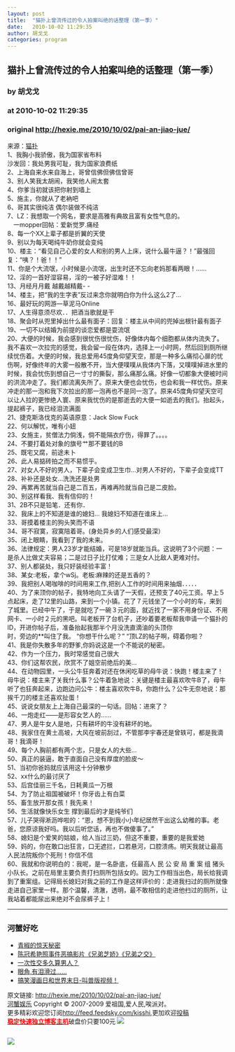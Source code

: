 ```yaml
---
layout: post
title:  "猫扑上曾流传过的令人拍案叫绝的话整理（第一季）"
date:   2010-10-02 11:29:35
author: 胡戈戈
categories: program
---
```


## 猫扑上曾流传过的令人拍案叫绝的话整理（第一季）
### by 胡戈戈
### at 2010-10-02 11:29:35
### original <http://hexie.me/2010/10/02/pai-an-jiao-jue/>

<p>来源：<a href="http://dzh.mop.com/#/topic/readSub_12470654_0_0.html">猫扑</a><br> 1、我胸小我骄傲，我为国家省布料<br> 沙发回：我处男我可耻，我为国家浪费纸<br> 2、上海自来水来自海上，哥曾信佛但佛信曾哥<br> 3、别人笑我太胡闹，我笑他人闹太套<br> 4、你爹当初就该把你射到墙上<br> 5、施主，你就从了老衲吧<span></span><br> 6、哥其实很纯洁 偶尔装做不纯洁<br> 7、LZ：我想取一个网名，要求是高雅有典故且富有女性气息的。<br> 　一mopper回帖：爱新觉罗.痛经<br> 8、每一个XX上辈子都是折翼的天使<br> 9、别以为每天喝纯牛奶你就会变纯<br> 10、楼主：“看见自己心爱的女人和别的男人上床，说什么最牛逼？！”最强回复：“咦？！爸！！”<br> 11、你是个大流氓，小时候是小流氓，出生时还不忘向老妈那看两眼！……<br> 12、淫的一首好湿容易，淫的一被子好湿难！！<br> 13、月经月月戴 越戴越精戴- -<br> 14、楼主，把“我的生字表”反过来念你就明白你为什么这么2了…<br> 16、最好玩的网游—草泥马Online<br> 17、人生得意须尽欢．．把酒当歌就是干<br> 18、聚会时从兜里掉出什么最有面子：回复：楼主从中间的兜掉出根针最有面子<br> 19、一切不以结婚为前提的谈恋爱都是耍流氓<br> 20、大便的时候，我会感到很忧伤很忧伤，好像体内每个细胞都从体内流失了。我不喜欢一次拉完的感觉，我会留一段在体内，选择上一小时网，然后回到厕所继续忧伤着。大便的时候，我总爱用45度角仰望天空，那是一种多么痛彻心扉的忧伤啊，好像终年的大雾一般散不开，当大便噗噗从我体内下落，又噗噗掉进水里的时候，我会忧伤到想自己一寸寸的撕裂，那么痛那么痛。好像一切都象大便被时间的洪流冲走了。我们都流离失所了。原来大便也会忧伤，也会和我一样忧伤。原来冲走的那一泡和我下次拉出的那一泡再也不是同一泡了。原来45度角仰望天空可以让人拉的更惨绝人寰、原来我忧伤的是那逝去的大便一如逝去的我们。抬起头，提起裤子，我已经泪流满面<br> 21、捷克斯洛伐克的英语原意：Jack Slow Fuck<br> 22、何以解忧，唯有小妞<br> 23、女施主，贫僧法力倘浅，倘不能隔衣疗伤，得罪了。。。。<br> 24、不要打着处对象的旗号艹那不要钱的B<br> 25、既宅又腐，前途未卜<br> 26、此人易掂砖拍之而不易惯乎。<br> 27、对女人不好的男人，下辈子会变成卫生巾…对男人不好的，下辈子会变成TT<br> 28、补补还是处女…洗洗还是处男<br> 29、再累再苦就当自己是二百五，再难再险就当自己是二皮脸。<br> 30、别这样看我、我有信仰的！<br> 31、2B不只是铅笔．还有你．<br> 32、我床上的不知道是谁的媳妇… 我媳妇不知道在谁床上…<br> 33、哥摸着楼主的狗头笑而不语<br> 34、哥不寂寞，寂寞陪着哥。(身处异乡的人们感受最深）<br> 35、闭上眼睛，我看到了我的未来。<br> 36、法律规定：男人23岁才能结婚，可是18岁就能当兵。这说明了3个问题：一是杀人比做丈夫容易；二是过日子比打仗难；三是女人比敌人更难对付。　　<br> 37、别人都装处，我只好装经验丰富！<br> 38、某女:老板，拿个wSj。老板:麻辣的还是五香的？<br> 39、我把别人喝咖啡的时间用来工作,把别人工作的时间用来抽烟．．．．．<br> 40、为了来顶你的帖子，我特地向工头请了一天假，还预支了40元工资。早上５点起床，走了12里的山路，来到一个小镇。花了７元钱坐了一个小时的车，来到了城里。已经中午了，于是就吃了一碗３元的面，就近找了一家不用身份证、不用网卡、一小时２元的黑吧。叫老板开了台机子，还吵着要老板帮我申请一个猫扑的ID，开进你帖子后，准备抬起我那半个月没洗直滴油的头顶你<br> 时，旁边的**叫住了我。 “你想干什么呢？” “顶LZ的帖子啊，碍着你啦？<br> 41、我是你失散多年的野爹,你妈说这是一个不能说的秘密。<br> 42、作为一个压力，我时常感觉自己很大<br> 43、你们这帮农民，欣赏不了姐空前绝后的美…<br> 44、在动物园里，一头公牛狂奔着对还在休闲吃草的母牛说：快跑！楼主来了！母牛说：楼主来了关我什么事？公牛着急地说：关键是楼主最喜欢吹牛B了，母牛听了也狂奔起来，边跑边问公牛：楼主喜欢吹牛B，你跑什么？公牛无奈地说：那挨千刀的楼主还喜欢扯蛋！<br> 45、说说女朋友上上海自己最深的一句话。回帖：进來了？<br> 46、一炮走红——是形容女艺人的……<br> 47、男人是牛女人是地，只有耕坏的牛没有耕坏的地。<br> 48、我家住在黄土高坡，大风在坡前刮过，不管那李宇春还是曾轶可，都是我滴哥！我滴哥！<br> 49、每个人胸前都有两个志，只是女人的大些…<br> 50、真正的装逼，敢于直面自己没有厚度的脸皮～<br> 51、当初你爸妈就应该用这十分钟散步<br> 52、xx什么的最讨厌了<br> 53、后宫佳丽三千名，日耗黄瓜一万根<br> 54、为了防止祖国被破坏！你牙齿上有白菜<br> 55、畜生放开那女孩！我先来！<br> 56、生活就像快乐女生 撑到最后的才是纯爷们<br> 57、儿子哭得淅沥哗啦的：“恩，想不到我小小年纪居然干出这么幼稚的事。老爸，您原谅我好吗。我以后听您话，再也不做傻事了。”<br> 58、媳妇是个爱笑的姑娘，给人当过三奶，但这不重要，重要的是我爱她<br> 59、妈的，你在敢口出狂言，口无遮拦，口若悬河，口腔溃疡。明天我就让最高人民法院叛你个死刑！你信不信<br> 60、我就和你说明白的：我呢，是一名卧底，任最高人 民 公 安 局 重 案 组 猪头小队长。之前在局里主要负责打扫厕所包括女的。因为工作相当出色，局长给我调到了重案组。记得局长媳妇对我之前的工作是这样评价的：走进我扫过的厕所就像走进自己家里一样。那个温馨，清澈，透明，最不敢相信的走进他扫过的厕所，让我站着都能尿出来绝对不会尿裤子上！</p><hr><h2><small>河蟹好吃</small></h2><ul><li><a href="http://hexie.me/2009/08/03/qing-jiao/" rel="bookmark" title="Permanent Link: 青椒的惊天秘密">青椒的惊天秘密</a></li><li><a href="http://hexie.me/2009/02/15/jiao-jiao/" rel="bookmark" title="Permanent Link: 陈冠希艳照事件恶搞影片《兄弟芝娇》《兄弟之交》">陈冠希艳照事件恶搞影片《兄弟芝娇》《兄弟之交》</a></li><li><a href="http://hexie.me/2009/10/06/xin-jiao/" rel="bookmark" title="Permanent Link: 一次性交多久算男人？">一次性交多久算男人？</a></li><li><a href="http://hexie.me/2009/05/24/yan-jiao/" rel="bookmark" title="Permanent Link: 眼角,有泪滑过……">眼角,有泪滑过……</a></li><li><a href="http://hexie.me/2010/06/15/tao-jiao-shou/" rel="bookmark" title="Permanent Link: 搞笑漫画日和世界末日-叫兽版视频！">搞笑漫画日和世界末日-叫兽版视频！</a></li></ul><p>原文链接: <a href="http://hexie.me/2010/10/02/pai-an-jiao-jue/">http://hexie.me/2010/10/02/pai-an-jiao-jue/</a> <br> <a href="http://hexie.me/">河蟹娱乐</a> Copyright ©   2007-2009 爱祖国,爱人民,唉派对。<br> 更多精彩欢迎您订阅<a href="http://feed.feedsky.com/kisshi">http://feed.feedsky.com/kisshi</a>,更加欢迎<a href="http://hexie.me/delivery/">投稿</a><br> <a href="http://www.gegehost.com/"><strong><font color="red">稳定快速独立博客主机</font></strong></a>破盘价只要100元 <img src="http://img.tongji.linezing.com/922164/tongji.gif"></p><img src="http://www1.feedsky.com/t1/418898002/kisshi/feedsky/s.gif?r=http://hexie.me/2010/10/02/pai-an-jiao-jue/" border="0" height="0" width="0"><p><a href="http://www1.feedsky.com/r/l/feedsky/kisshi/418898002/art01.html"><img border="0" ismap src="http://www1.feedsky.com/r/i/feedsky/kisshi/418898002/art01.gif"></a></p>